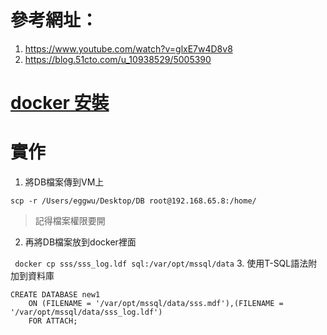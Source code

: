 # 參考網址：
1. https://www.youtube.com/watch?v=glxE7w4D8v8
2. https://blog.51cto.com/u_10938529/5005390

# [docker 安裝](https://github.com/eggwu96007/nqu111-2/blob/main/linux3/Week6.md)
# 實作
1. 將DB檔案傳到VM上

```scp -r /Users/eggwu/Desktop/DB root@192.168.65.8:/home/```
> 記得檔案權限要開
2. 再將DB檔案放到docker裡面

``` docker cp sss/sss_log.ldf sql:/var/opt/mssql/data```
3. 使用T-SQL語法附加到資料庫
```
CREATE DATABASE new1
    ON (FILENAME = '/var/opt/mssql/data/sss.mdf'),(FILENAME = '/var/opt/mssql/data/sss_log.ldf')
    FOR ATTACH;
```
